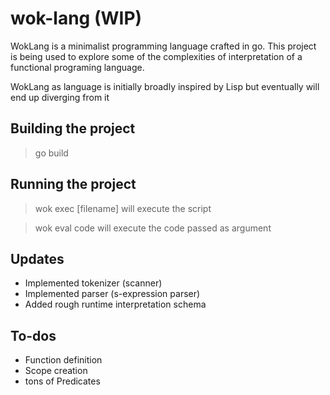 # wok-lang (WIP)

WokLang is a minimalist programming language crafted in go.
This project is being used to explore some of the complexities of
interpretation of a functional programing language.

WokLang as language is initially broadly inspired by Lisp but eventually will
end up diverging from it

## Building the project

> go build

## Running the project

> wok exec [filename] will execute the script

> wok eval code will execute the code passed as argument

## Updates

- Implemented tokenizer (scanner)
- Implemented parser (s-expression parser)
- Added rough runtime interpretation schema

## To-dos

- Function definition
- Scope creation
- tons of Predicates
